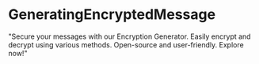 # GeneratingEncryptedMessage
 "Secure your messages with our Encryption Generator. Easily encrypt and decrypt using various methods. Open-source and user-friendly. Explore now!"
